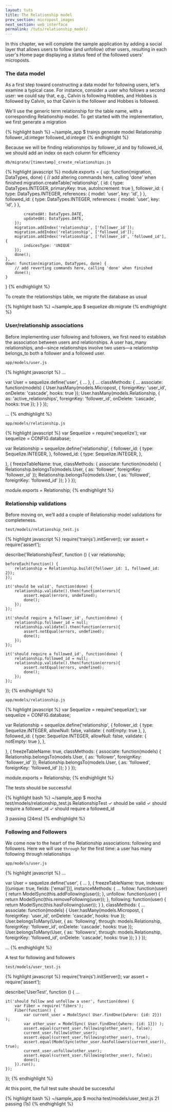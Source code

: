 ```yaml
---
layout: tuts
title: The Relationship model
prev_section: micropost_images
next_section: web_interface
permalink: /tuts/relationship_model/
---
```


In this chapter, we will complete the sample application by adding a social layer that allows users to follow (and unfollow) other users, resulting in each user's Home page displaying a status feed of the followed users' microposts.

### The data model

As a first step toward constructing a data model for following users, let's examine a typical case. For instance, consider a user who follows a second user: we could say that, e.g., Calvin is following Hobbes, and Hobbes is followed by Calvin, so that Calvin is the follower and Hobbes is followed.

 We'll use the generic term relationship for the table name, with a corresponding Relationship model. To get started with the implementation, we first generate a migration
 
 {% highlight bash %}
~/sample_app $ trainjs generate model Relationship follower_id:integer followed_id:integer
{% endhighlight %}

Because we will be finding relationships by follower_id and by followed_id, we should add an index on each column for efficiency

`db/migrate/[timestamp]_create_relationships.js`

{% highlight javascript %}
module.exports = {
	up: function(migration, DataTypes, done) {
		// add altering commands here, calling 'done' when finished
		migration.createTable('relationship', {
			id: {
				type: DataTypes.INTEGER,
				primaryKey: true,
				autoIncrement: true
			},
			follower_id: {
				type: DataTypes.INTEGER,
				references: {
					model: 'user',
					key: 'id',
				}
			},
			followed_id: {
				type: DataTypes.INTEGER,
				references: {
					model: 'user',
					key: 'id',
				}
			},

			createdAt: DataTypes.DATE,
			updatedAt: DataTypes.DATE,
		});
		migration.addIndex('relationship', ['follower_id']);
		migration.addIndex('relationship', ['followed_id']);
		migration.addIndex('relationship', ['follower_id', 'followed_id'], {
			indicesType: 'UNIQUE'
		});
		done();
	},
	down: function(migration, DataTypes, done) {
		// add reverting commands here, calling 'done' when finished
		done();
	}
}
{% endhighlight %}

To create the relationships table, we migrate the database as usual

{% highlight bash %}
~/sample_app $ sequelize db:migrate
{% endhighlight %}


### User/relationship associations

Before implementing user following and followers, we first need to establish the association between users and relationships. A user has_many relationships, and—since relationships involve two users—a relationship belongs_to both a follower and a followed user.

`app/models/user.js`

{% highlight javascript %}
...

var User = sequelize.define('user', {
	...
}, {
    ...
	classMethods: {
		...
		associate: function(models) {
			User.hasMany(models.Micropost, { foreignKey: 'user_id', onDelete: 'cascade', hooks: true });
			User.hasMany(models.Relationship, { as: 'active_relationships', foreignKey: 'follower_id', onDelete: 'cascade', hooks: true });
		}
	}
});

...
{% endhighlight %}

`app/models/relationship.js`

{% highlight javascript %}
var Sequelize = require('sequelize');
var sequelize = CONFIG.database;

var Relationship = sequelize.define('relationship', {
	follower_id: {
		type: Sequelize.INTEGER,
	},
	followed_id: {
		type: Sequelize.INTEGER,
	},

}, {
	freezeTableName: true,
	classMethods: {
		associate: function(models) {
			Relationship.belongsTo(models.User, { as: 'follower', foreignKey: 'follower_id' });
			Relationship.belongsTo(models.User, { as: 'followed', foreignKey: 'followed_id' });
		}
	}
});

module.exports = Relationship;
{% endhighlight %}


### Relationship validations

Before moving on, we’ll add a couple of Relationship model validations for completeness.

`test/models/relationship_test.js`

{% highlight javascript %}
require('trainjs').initServer();
var assert = require('assert');

describe('RelationshipTest', function () {
	var relationship;

	beforeEach(function() {
		relationship = Relationship.build({follower_id: 1, followed_id: 2});
	});

	it('should be valid', function(done) {
		relationship.validate().then(function(errors){
			assert.equal(errors, undefined);
			done();
		});
	});

	it('should require a follower_id', function(done) {
		relationship.follower_id = null;
		relationship.validate().then(function(errors){
			assert.notEqual(errors, undefined);
			done();
		});
	});

	it('should require a followed_id', function(done) {
		relationship.followed_id = null;
		relationship.validate().then(function(errors){
			assert.notEqual(errors, undefined);
			done();
		});
	});
});
{% endhighlight %}

`app/models/relationship.js`

{% highlight javascript %}
var Sequelize = require('sequelize');
var sequelize = CONFIG.database;

var Relationship = sequelize.define('relationship', {
	follower_id: {
		type: Sequelize.INTEGER,
		allowNull: false,
		validate: {
			notEmpty: true
		},
	},
	followed_id: {
		type: Sequelize.INTEGER,
		allowNull: false,
		validate: {
			notEmpty: true
		},
	},

}, {
	freezeTableName: true,
	classMethods: {
		associate: function(models) {
			Relationship.belongsTo(models.User, { as: 'follower', foreignKey: 'follower_id' });
			Relationship.belongsTo(models.User, { as: 'followed', foreignKey: 'followed_id' });
		}
	}
});

module.exports = Relationship;
{% endhighlight %}

The tests should be successful

{% highlight bash %}
~/sample_app $ mocha test/models/relationship_test.js
  RelationshipTest
    ✓ should be valid
    ✓ should require a follower_id
    ✓ should require a followed_id

  3 passing (24ms)
{% endhighlight %}

### Following and Followers

We come now to the heart of the Relationship associations: following and followers. Here we will use `through` for the first time: a user has many following through relationships

`app/models/user.js`

{% highlight javascript %}
...

var User = sequelize.define('user', {
	...
}, {
	freezeTableName: true,
	indexes: [{unique: true, fields: ['email']}],
	instanceMethods: {
		...
		follow: function(user) {
			return ModelSync(this.addFollowing(user));
		},
		unfollow: function(user) {
			return ModelSync(this.removeFollowing(user));
		},
		following: function(user) {
			return ModelSync(this.hasFollowing(user));
		}
	},
	classMethods: {
		...
		associate: function(models) {
			User.hasMany(models.Micropost, {
				foreignKey: 'user_id',
				onDelete: 'cascade',
				hooks: true
			});
			User.belongsToMany(User, {
				as: 'following',
				through: models.Relationship,
				foreignKey: 'follower_id',
				onDelete: 'cascade',
				hooks: true
			});
			User.belongsToMany(User, {
				as: 'followers',
				through: models.Relationship,
				foreignKey: 'followed_id',
				onDelete: 'cascade',
				hooks: true
			});
		}
	}
});

...
{% endhighlight %}

A test for following and followers

`test/models/user_test.js`

{% highlight javascript %}
require('trainjs').initServer();
var assert = require('assert');

describe('UserTest', function () {
	...

	it('should follow and unfollow a user', function(done) {
		var Fiber = require('fibers');
		Fiber(function() {
			var current_user = ModelSync( User.findOne({where: {id: 2}}) );
			var other_user = ModelSync( User.findOne({where: {id: 1}}) );
			assert.equal(current_user.following(other_user), false);
			current_user.follow(other_user);
			assert.equal(current_user.following(other_user), true);
			assert.equal(ModelSync(other_user.hasFollowers(current_user)), true);
			current_user.unfollow(other_user);
			assert.equal(current_user.following(other_user), false);
			done();
		}).run();
	});

});
{% endhighlight %}

At this point, the full test suite should be successful

{% highlight bash %}
~/sample_app $ mocha test/models/user_test.js
  21 passing (1s)
{% endhighlight %}